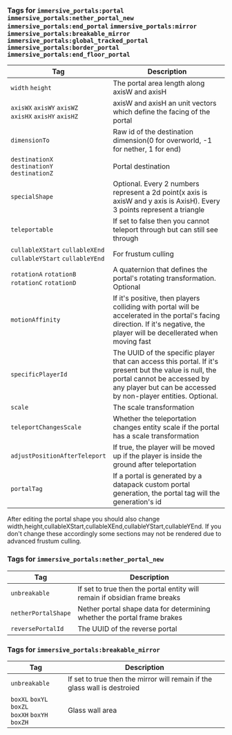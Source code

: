 ### Tags for `immersive_portals:portal` `immersive_portals:nether_portal_new` `immersive_portals:end_portal` `immersive_portals:mirror` `immersive_portals:breakable_mirror` `immersive_portals:global_tracked_portal`  `immersive_portals:border_portal` `immersive_portals:end_floor_portal`
|Tag|Description|
|-|-|
|`width` `height`|The portal area length along axisW and axisH|
|`axisWX` `axisWY` `axisWZ` <br> `axisHX` `axisHY` `axisHZ`|axisW and axisH an unit vectors which define the facing of the portal|
|`dimensionTo`|Raw id of the destination dimension(0 for overworld, -1 for nether, 1 for end)|
|`destinationX` <br> `destinationY` <br> `destinationZ`|Portal destination|
|`specialShape`|Optional. Every 2 numbers represent a 2d point(x axis is axisW and y axis is AxisH). Every 3 points represent a triangle|
|`teleportable`|If set to false then you cannot teleport through but can still see through|
|`cullableXStart` `cullableXEnd` <br> `cullableYStart` `cullableYEnd`|For frustum culling|
|`rotationA` `rotationB` <br> `rotationC` `rotationD`|A quaternion that defines the portal's rotating transformation. Optional|
|`motionAffinity`|If it's positive, then players colliding with portal will be accelerated in the portal's facing direction. If it's negative, the player will be decellerated when moving fast|
|`specificPlayerId`|The UUID of the specific player that can access this portal. If it's present but the value is null, the portal cannot be accessed by any player but can be accessed by non-player entities. Optional.|
|`scale`|The scale transformation|
|`teleportChangesScale`|Whether the teleportation changes entity scale if the portal has a scale transformation|
|`adjustPositionAfterTeleport`|If true, the player will be moved up if the player is inside the ground after teleportation|
|`portalTag`|If a portal is generated by a datapack custom portal generation, the portal tag will the generation's id|

After editing the portal shape you should also change width,height,cullableXStart,cullableXEnd,cullableYStart,cullableYEnd.
If you don't change these accordingly some sections may not be rendered due to advanced frustum culling.

### Tags for `immersive_portals:nether_portal_new`
|Tag|Description|
|-|-|
|`unbreakable`|If set to true then the portal entity will remain if obsidian frame breaks|
|`netherPortalShape`|Nether portal shape data for determining whether the portal frame brakes|
|`reversePortalId`|The UUID of the reverse portal|

### Tags for `immersive_portals:breakable_mirror`
|Tag|Description|
|-|-|
|`unbreakable`|If set to true then the mirror will remain if the glass wall is destroied|
|`boxXL` `boxYL` `boxZL` <br> `boxXH` `boxYH` `boxZH`|Glass wall area|

